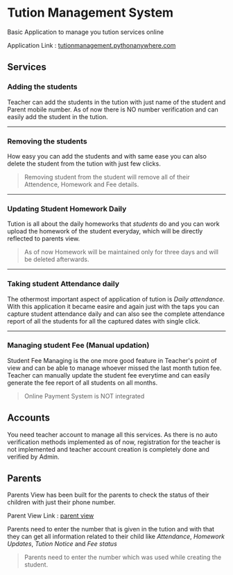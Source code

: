 # Tution Management System
Basic Application to manage you tution services online

Application Link : [tutionmanagement.pythonanywhere.com](https://tutionmanagement.pythonanywhere.com/accounts/login/)

## Services

### Adding the students

Teacher can add the students in the tution with just name of the student and Parent mobile number. As of now there is NO number verification and can easily add the student in the tution.

---

### Removing the students

How easy you can add the students and with same ease you can also delete the student from the tution with just few clicks.
>Removing student from the student will remove all of their Attendence, Homework and Fee details.

---

### Updating Student Homework Daily

Tution is all about the daily homeworks that *students* do and you can work upload the homework of the student everyday, which will be directly reflected to parents view.

>As of now Homework will be maintained only for three days and will be deleted afterwards.

---

### Taking student Attendance daily

The othermost important aspect of application of tution is *Daily attendance*. With this application it became easire and again just with the taps you can capture student attendance daily and can also see the complete attendance report of all the students for all the captured dates with single click.

---

### Managing student Fee (Manual updation)

Student Fee Managing is the one more good feature in Teacher's point of view and can be able to manage whoever missed the last month tution fee. Teacher can manually update the student fee everytime and can easily generate the fee report of all students on all months.

>Online Payment System is NOT integrated

## Accounts

You need teacher account to manage all this services. As there is no auto verification methods implemented as of now, registration for the teacher is not implemented and teacher account creation is completely done and verified by Admin.

## Parents
Parents View has been built for the parents to check the status of their children with just their phone number.

Parent View Link : [parent view](https://tutionmanagement.pythonanywhere.com/parents/home/)

Parents need to enter the number that is given in the tution and with that they can get all information related to their child like *Attendance*, *Homework Updates*, *Tution Notice* and *Fee status*

>Parents need to enter the number which was used while creating the student.
